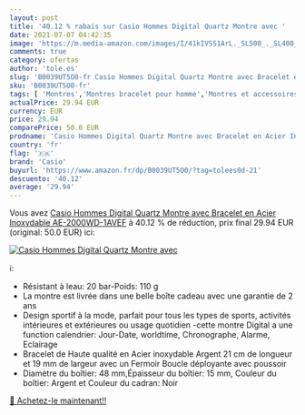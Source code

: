 ```yaml
---
layout: post
title: '40.12 % rabais sur Casio Hommes Digital Quartz Montre avec '
date: 2021-07-07 04:42:35
image: 'https://m.media-amazon.com/images/I/41kIVSS1ArL._SL500_._SL400_.jpg'
comments: true
category: ofertas
author: 'tole.es'
slug: 'B0039UT5O0-fr Casio Hommes Digital Quartz Montre avec Bracelet en Acier...'
sku: 'B0039UT5O0-fr'
tags: [ 'Montres','Montres bracelet pour homme','Montres et accessoires','Montres homme','Offres spéciales Montres','Regular Stores','Substores','casio', ]
actualPrice: 29.94 EUR
currency: EUR
price: 29.94
comparePrice: 50.0 EUR
prodname: 'Casio Hommes Digital Quartz Montre avec Bracelet en Acier Inoxydable AE-2000WD-1AVEF'
country: 'fr'
flag: '🇫🇷'
brand: 'Casio'
buyurl: 'https://www.amazon.fr/dp/B0039UT5O0/?tag=tolees0d-21'
descuento: '40.12'
average: '29.94'
---
```


Vous avez [Casio Hommes Digital Quartz Montre avec Bracelet en Acier Inoxydable AE-2000WD-1AVEF](https://www.amazon.fr/dp/B0039UT5O0/?tag=tolees0d-21)  à  40.12 % de réduction, prix final  29.94 EUR (original: 50.0 EUR) ici:

[![Casio Hommes Digital Quartz Montre avec ](https://m.media-amazon.com/images/I/41kIVSS1ArL._SL500_._SL400_.jpg)](https://www.amazon.fr/dp/B0039UT5O0/?tag=tolees0d-21)

ℹ️:

- Résistant à leau: 20 bar-Poids: 110 g
- La montre est livrée dans une belle boîte cadeau avec une garantie de 2 ans
- Design sportif à la mode, parfait pour tous les types de sports, activités intérieures et extérieures ou usage quotidien -cette montre Digital a une function calendrier: Jour-Date, worldtime, Chronographe, Alarme, Eclairage
- Bracelet de Haute qualité en Acier inoxydable Argent 21 cm de longueur et 19 mm de largeur avec un Fermoir Boucle déployante avec poussoir
- Diamètre du boîtier: 48 mm,Épaisseur du boîtier: 15 mm, Couleur du boîtier: Argent et Couleur du cadran: Noir

[🛒 Achetez-le maintenant!!](https://www.amazon.fr/dp/B0039UT5O0/?tag=tolees0d-21)
